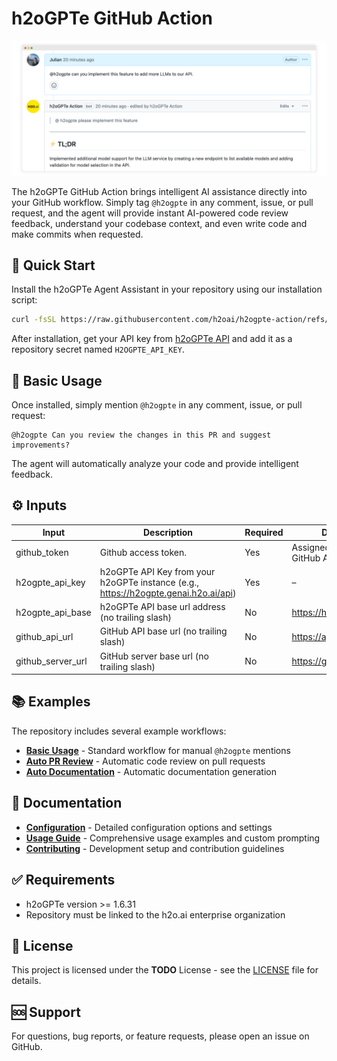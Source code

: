 # h2oGPTe GitHub Action

![h2oGPTe responding to a comment](docs/images/h2ogpte_hero.png)

The h2oGPTe GitHub Action brings intelligent AI assistance directly into your GitHub workflow. Simply tag `@h2ogpte` in any comment, issue, or pull request, and the agent will provide instant AI-powered code review feedback, understand your codebase context, and even write code and make commits when requested.

## 🚀 Quick Start

Install the h2oGPTe Agent Assistant in your repository using our installation script:

```bash
curl -fsSL https://raw.githubusercontent.com/h2oai/h2ogpte-action/refs/heads/main/installation.sh | sh
```

After installation, get your API key from [h2oGPTe API](https://h2ogpte.genai.h2o.ai/api) and add it as a repository secret named `H2OGPTE_API_KEY`.

## 💬 Basic Usage

Once installed, simply mention `@h2ogpte` in any comment, issue, or pull request:

```text
@h2ogpte Can you review the changes in this PR and suggest improvements?
```

The agent will automatically analyze your code and provide intelligent feedback.

## ⚙️ Inputs

| Input             | Description                                                                           | Required | Default Value                            |
| ----------------- | ------------------------------------------------------------------------------------- | -------- | ---------------------------------------- |
| github_token      | Github access token.                                                                  | Yes      | Assigned automatically by GitHub Actions |
| h2ogpte_api_key   | h2oGPTe API Key from your h2oGPTe instance (e.g., <https://h2ogpte.genai.h2o.ai/api>) | Yes      | –                                        |
| h2ogpte_api_base  | h2oGPTe API base url address (no trailing slash)                                      | No       | <https://h2ogpte.genai.h2o.ai>           |
| github_api_url    | GitHub API base url (no trailing slash)                                               | No       | <https://api.github.com>                 |
| github_server_url | GitHub server base url (no trailing slash)                                            | No       | <https://github.com>                     |

## 📚 Examples

The repository includes several example workflows:

- **[Basic Usage](examples/h2ogpte.yaml)** - Standard workflow for manual `@h2ogpte` mentions
- **[Auto PR Review](examples/h2ogpte_auto_pr.yaml)** - Automatic code review on pull requests
- **[Auto Documentation](examples/h2ogpte_auto_docs.yaml)** - Automatic documentation generation

## 📖 Documentation

- **[Configuration](docs/CONFIGURATION.md)** - Detailed configuration options and settings
- **[Usage Guide](docs/USAGE.md)** - Comprehensive usage examples and custom prompting
- **[Contributing](CONTRIBUTING.md)** - Development setup and contribution guidelines

## ✅ Requirements

- h2oGPTe version >= 1.6.31
- Repository must be linked to the h2o.ai enterprise organization

## 📄 License

This project is licensed under the **TODO** License - see the [LICENSE](LICENSE) file for details.

## 🆘 Support

For questions, bug reports, or feature requests, please open an issue on GitHub.
